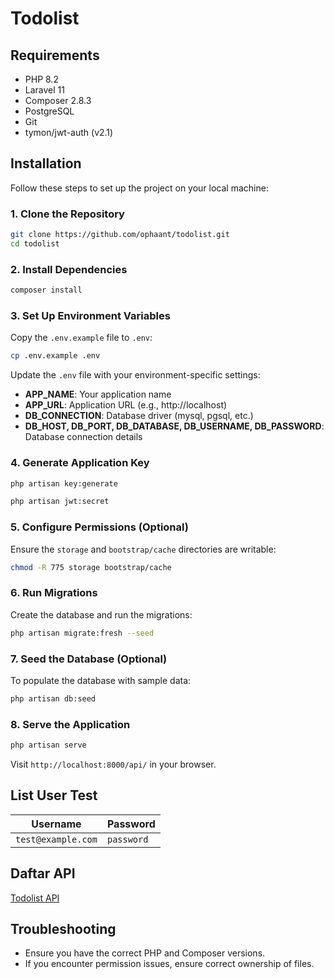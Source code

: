 # Todolist

## Requirements

- PHP 8.2
- Laravel 11
- Composer 2.8.3
- PostgreSQL
- Git
- tymon/jwt-auth (v2.1)

## Installation

Follow these steps to set up the project on your local machine:

### 1. Clone the Repository

```bash
git clone https://github.com/ophaant/todolist.git
cd todolist
```

### 2. Install Dependencies

```bash
composer install
```

### 3. Set Up Environment Variables

Copy the `.env.example` file to `.env`:

```bash
cp .env.example .env
```

Update the `.env` file with your environment-specific settings:

- **APP_NAME**: Your application name
- **APP_URL**: Application URL (e.g., http://localhost)
- **DB_CONNECTION**: Database driver (mysql, pgsql, etc.)
- **DB_HOST, DB_PORT, DB_DATABASE, DB_USERNAME, DB_PASSWORD**: Database connection details

### 4. Generate Application Key

```bash
php artisan key:generate

php artisan jwt:secret
```

### 5. Configure Permissions (Optional)

Ensure the `storage` and `bootstrap/cache` directories are writable:

```bash
chmod -R 775 storage bootstrap/cache
```

### 6. Run Migrations

Create the database and run the migrations:

```bash
php artisan migrate:fresh --seed
```

### 7. Seed the Database (Optional)

To populate the database with sample data:

```bash
php artisan db:seed
```

### 8. Serve the Application

```bash
php artisan serve
```

Visit `http://localhost:8000/api/` in your browser.


## List User Test

| Username                | Password   |
|-------------------------|------------|
| `test@example.com`      | `password` |

## Daftar API
[Todolist API](todolist.openapi.json)

## Troubleshooting

- Ensure you have the correct PHP and Composer versions.
- If you encounter permission issues, ensure correct ownership of files.

